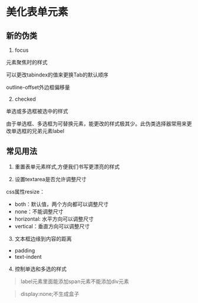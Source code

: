 # 美化表单元素

## 新的伪类

1. focus

元素聚焦时的样式

可以更改tabindex的值来更换Tab的默认顺序

outline-offset外边框偏移量

2. checked

单选或多选框被选中的样式

由于单选框、多选框为可替换元素，能更改的样式极其少。此伪类选择器常用来更改单选框的兄弟元素label

## 常见用法

1. 重置表单元素样式,方便我们书写更漂亮的样式

2. 设置textarea是否允许调整尺寸

css属性resize：

- both：默认值，两个方向都可以调整尺寸
- none：不能调整尺寸
- horizontal: 水平方向可以调整尺寸
- vertical：垂直方向可以调整尺寸

3. 文本框边缘到内容的距离

- padding
- text-indent

4. 控制单选和多选的样式

> label元素里面能添加span元素不能添加div元素

> display:none;不生成盒子